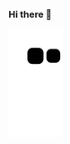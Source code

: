### Hi there 👋

![snake gif](https://github.com/DevOtavioAlves/DevOtavioAlves/blob/output/github-contribution-grid-snake-dark.svg)
